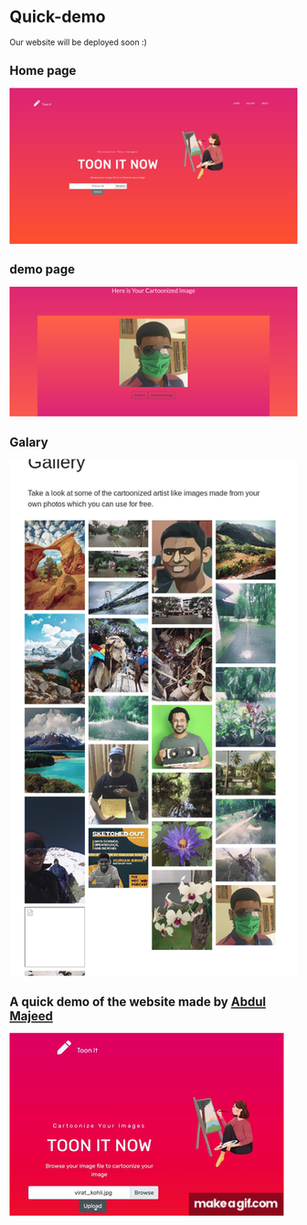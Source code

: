 # Quick-demo

Our website will be deployed soon :)

## Home page

<img src='images/home.png'>

## demo page

<img src='images/cartoon.png'>

## Galary

<img src='images/galery.png'>

## A quick demo of the website made by [Abdul Majeed](twitter.com/1littlecoder/)

<img src='images/toonit.gif'>
